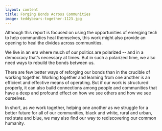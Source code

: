 ```yaml
---
layout: content
title: Forging Bonds Across Communities
image: teddybears-together-1123.jpg
---
```


Although this report is focused on using the opportunities of emerging tech to help communities heal themselves, this work might also provide an opening to heal the divides across communities.  

We live in an era where much of our politics are polarized -- and in a democracy that’s necessary at times. But in such a polarized time, we also need ways to rebuild the bonds between us. 

There are few better ways of reforging our bonds than in the crucible of working together. Working together and learning from one another is an efficient and effective means of operating. But if our work is structured properly, it can also build connections among people and communities that have a deep and profound effect on how we see others and how we see ourselves.

In short, as we work together, helping one another as we struggle for a better future for all of our communities, black and white, rural and urban, red state and blue, we may also find our way to rediscovering our common humanity. 
